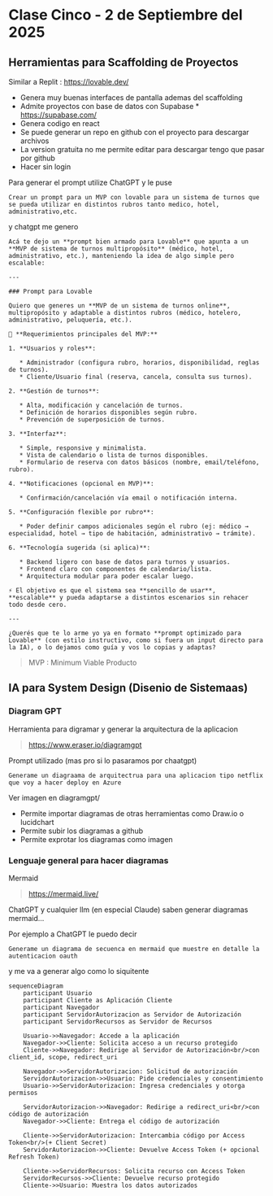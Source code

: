 # Clase Cinco - 2 de Septiembre del 2025

## Herramientas para Scaffolding de Proyectos

Similar a Replit : https://lovable.dev/
   
* Genera muy buenas interfaces de pantalla ademas del scaffolding
* Admite proyectos con base de datos con Supabase
         * https://supabase.com/
* Genera codigo en react
* Se puede generar un repo en github con el proyecto para descargar archivos
* La version gratuita no me permite editar para descargar tengo que pasar por github
* Hacer sin login
   

Para generar el prompt utilize ChatGPT y le puse

```
Crear un prompt para un MVP con lovable para un sistema de turnos que se pueda utilizar en distintos rubros tanto medico, hotel, administrativo,etc.
```
y chatgpt me genero

```
Acá te dejo un **prompt bien armado para Lovable** que apunta a un **MVP de sistema de turnos multipropósito** (médico, hotel, administrativo, etc.), manteniendo la idea de algo simple pero escalable:

---

### Prompt para Lovable

Quiero que generes un **MVP de un sistema de turnos online**, multipropósito y adaptable a distintos rubros (médico, hotelero, administrativo, peluquería, etc.).

📌 **Requerimientos principales del MVP:**

1. **Usuarios y roles**:

   * Administrador (configura rubro, horarios, disponibilidad, reglas de turnos).
   * Cliente/Usuario final (reserva, cancela, consulta sus turnos).

2. **Gestión de turnos**:

   * Alta, modificación y cancelación de turnos.
   * Definición de horarios disponibles según rubro.
   * Prevención de superposición de turnos.

3. **Interfaz**:

   * Simple, responsive y minimalista.
   * Vista de calendario o lista de turnos disponibles.
   * Formulario de reserva con datos básicos (nombre, email/teléfono, rubro).

4. **Notificaciones (opcional en MVP)**:

   * Confirmación/cancelación vía email o notificación interna.

5. **Configuración flexible por rubro**:

   * Poder definir campos adicionales según el rubro (ej: médico → especialidad, hotel → tipo de habitación, administrativo → trámite).

6. **Tecnología sugerida (si aplica)**:

   * Backend ligero con base de datos para turnos y usuarios.
   * Frontend claro con componentes de calendario/lista.
   * Arquitectura modular para poder escalar luego.

⚡ El objetivo es que el sistema sea **sencillo de usar**, **escalable** y pueda adaptarse a distintos escenarios sin rehacer todo desde cero.

---

¿Querés que te lo arme yo ya en formato **prompt optimizado para Lovable** (con estilo instructivo, como si fuera un input directo para la IA), o lo dejamos como guía y vos lo copias y adaptas?

```

> MVP : Minimum Viable Producto


## IA para System Design (Disenio de Sistemaas)

### Diagram GPT

Herramienta para digramar y generar la arquitectura de la aplicacion

> https://www.eraser.io/diagramgpt

Prompt utilizado (mas pro si lo pasaramos por chaatgpt)

```
Generame un diagraama de arquitectrua para una aplicacion tipo netflix que voy a hacer deploy en Azure
```

Ver imagen en diagramgpt/

* Permite importar diagramas de otras herramientas como Draw.io o lucidchart
* Permite subir los diagramas a github
* Permite exprotar los diagramas como imagen


### Lenguaje general para hacer diagramas

Mermaid
> https://mermaid.live/

ChatGPT y cualquier llm (en especial Claude) saben generar diagramas mermaid...

Por ejemplo a ChatGPT le puedo decir

```
Generame un diagrama de secuenca en mermaid que muestre en detalle la autenticacion oauth
```

y me va  a generar algo como lo siquitente

```mermaid
sequenceDiagram
    participant Usuario
    participant Cliente as Aplicación Cliente
    participant Navegador
    participant ServidorAutorizacion as Servidor de Autorización
    participant ServidorRecursos as Servidor de Recursos

    Usuario->>Navegador: Accede a la aplicación
    Navegador->>Cliente: Solicita acceso a un recurso protegido
    Cliente->>Navegador: Redirige al Servidor de Autorización<br/>con client_id, scope, redirect_uri

    Navegador->>ServidorAutorizacion: Solicitud de autorización
    ServidorAutorizacion->>Usuario: Pide credenciales y consentimiento
    Usuario->>ServidorAutorizacion: Ingresa credenciales y otorga permisos

    ServidorAutorizacion->>Navegador: Redirige a redirect_uri<br/>con código de autorización
    Navegador->>Cliente: Entrega el código de autorización

    Cliente->>ServidorAutorizacion: Intercambia código por Access Token<br/>(+ Client Secret)
    ServidorAutorizacion->>Cliente: Devuelve Access Token (+ opcional Refresh Token)

    Cliente->>ServidorRecursos: Solicita recurso con Access Token
    ServidorRecursos->>Cliente: Devuelve recurso protegido
    Cliente->>Usuario: Muestra los datos autorizados

```

